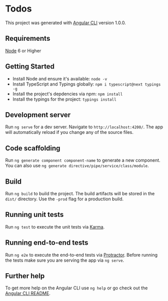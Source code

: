 
# Todos

This project was generated with [Angular CLI](https://github.com/angular/angular-cli) version 1.0.0.

## Requirements

[Node](https://nodejs.org/en/) 6 or Higher

## Getting Started

- Install Node and ensure it's available: `node -v`
- Install TypeScript and Typings globally: `npm i typescript@next typings -g`
- Install the project's depdencies via npm: `npm install`
- Install the typings for the project: `typings install`

## Development server

Run `ng serve` for a dev server. Navigate to `http://localhost:4200/`. The app will automatically reload if you change any of the source files.

## Code scaffolding

Run `ng generate component component-name` to generate a new component. You can also use `ng generate directive/pipe/service/class/module`.

## Build

Run `ng build` to build the project. The build artifacts will be stored in the `dist/` directory. Use the `-prod` flag for a production build.

## Running unit tests

Run `ng test` to execute the unit tests via [Karma](https://karma-runner.github.io).

## Running end-to-end tests

Run `ng e2e` to execute the end-to-end tests via [Protractor](http://www.protractortest.org/).
Before running the tests make sure you are serving the app via `ng serve`.

## Further help

To get more help on the Angular CLI use `ng help` or go check out the [Angular CLI README](https://github.com/angular/angular-cli/blob/master/README.md).

